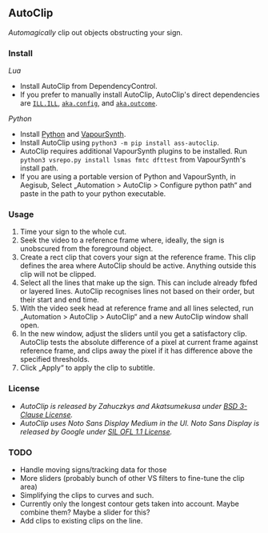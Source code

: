 ## AutoClip

*Automagically* clip out objects obstructing your sign.  

### Install

*Lua*   
* Install AutoClip from DependencyControl.  
* If you prefer to manually install AutoClip, AutoClip's direct dependencies are [`ILL.ILL`](https://github.com/TypesettingTools/ILL-Aegisub-Scripts), [`aka.config`](https://github.com/Akatmks/Akatsumekusa-Aegisub-Scripts), and [`aka.outcome`](https://github.com/Akatmks/Akatsumekusa-Aegisub-Scripts).  

*Python*  
* Install [Python](https://www.python.org/downloads/) and [VapourSynth](https://github.com/vapoursynth/vapoursynth/releases).  
* Install AutoClip using `python3 -m pip install ass-autoclip`.  
* AutoClip requires additional VapourSynth plugins to be installed. Run `python3 vsrepo.py install lsmas fmtc dfttest` from VapourSynth's install path.  
* If you are using a portable version of Python and VapourSynth, in Aegisub, Select „Automation > AutoClip > Configure python path“ and paste in the path to your python executable.  

### Usage

1. Time your sign to the whole cut.  
2. Seek the video to a reference frame where, ideally, the sign is unobscured from the foreground object.  
3. Create a rect clip that covers your sign at the reference frame. This clip defines the area where AutoClip should be active. Anything outside this clip will not be clipped.  
4. Select all the lines that make up the sign. This can include already fbfed or layered lines. AutoClip recognises lines not based on their order, but their start and end time.  
5. With the video seek head at reference frame and all lines selected, run „Automation > AutoClip > AutoClip“ and a new AutoClip window shall open.  
6. In the new window, adjust the sliders until you get a satisfactory clip. AutoClip tests the absolute difference of a pixel at current frame against reference frame, and clips away the pixel if it has difference above the specified thresholds.  
7. Click „Apply“ to apply the clip to subtitle.  

### License

* *AutoClip is released by Zahuczkys and Akatsumekusa under [BSD 3-Clause License](LICENSE).*  
* *AutoClip uses Noto Sans Display Medium in the UI. Noto Sans Display is released by Google under [SIL OFL 1.1 License](ass_autoclip/assets/LICENSE.OFL.txt).*  

### TODO

- Handle moving signs/tracking data for those  
- More sliders (probably bunch of other VS filters to fine-tune the clip area)  
- Simplifying the clips to curves and such.  
- Currently only the longest contour gets taken into account. Maybe combine them? Maybe a slider for this?  
- Add clips to existing clips on the line.  
